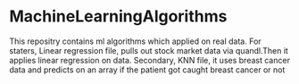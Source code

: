# MachineLearningAlgorithms
This repositry contains ml algorithms which applied on real data.
For staters, Linear regression file, pulls out  stock market data via quandl.Then it applies linear regression on data.
Secondary, KNN file, it uses breast cancer data and predicts on an array if the patient got caught breast cancer or not
